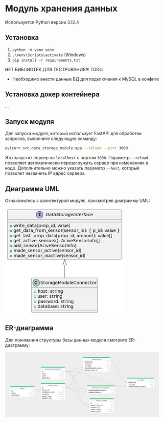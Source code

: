 # Модуль хранения данных

Используется Python версии 3.12.4

## Установка

1. `python -m venv venv`
2. `.\venv\Scripts\activate` (Windows)
3. `pip install -r requirements.txt`

НЕТ БИБЛИОТЕК ДЛЯ ТЕСТРОВАНИЯ!!! TODO

- Необходимо внести данные БД для подключения к MySQL в конфиге

## Установка докер контейнера

...

## Запуск модуля
Для запуска модуля, который использует FastAPI для обработки запросов, выполните следующую команду:

```bash
uvicorn src.data_storage_module:app --reload --port 3000
```

Это запустит сервер на `localhost` с портом `3000`. Параметр `--reload` позволяет автоматически перезагружать сервер при изменениях в коде. Дополнительно можно указать параметр `--host`, который позволит названить IP адрес сервера.

## Диаграмма UML
Ознакомьтесь с архитектурой модуля, просмотрев диаграмму UML:

![UML Диаграмма модуля хранения](docs/uml_storage_module.png)

## ER-диаграмма
Для понимания структуры базы данных модуля смотрите ER-диаграмму:

![ER Диаграмма](docs/ER_diagram.png)